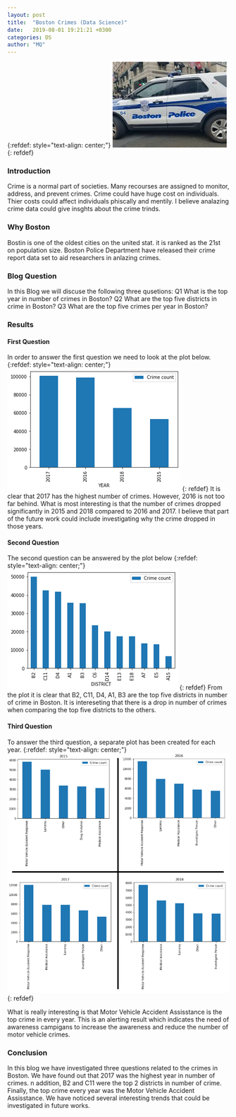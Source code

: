 ```yaml
---
layout: post
title:  "Boston Crimes (Data Science)"
date:   2019-08-01 19:21:21 +0300
categories: DS
author: "MQ"
---
```




{:refdef: style="text-align: center;"}
![Cover](/assets/cover.jpg)
{: refdef}


### Introduction
Crime is a normal part of societies. Many recourses are assigned to monitor, address, and prevent crimes. Crime could have huge cost on individuals. Thier costs could affect individuals phiscally and mentily. I believe analazing crime data could give insghts about the crime trinds. 
### Why Boston 
Bostin is one of the oldest cities on the united stat. it is ranked as the 21st on population size. Boston Police Department have released their crime report data set to aid researchers in anlazing crimes. 
### Blog Question
In this Blog we will discuse the following three qusetions:
Q1 What is the top year in number of crimes in Boston?
Q2 What are the top five districts in crime in Boston? 
Q3 What are the top five crimes per year in Boston? 

### Results 
#### First Question
In order to answer the first question we need to look at the plot below.
{:refdef: style="text-align: center;"}
![q1](/assets/1.png)
{: refdef}
It is clear that 2017 has the highest number of crimes. However, 2016 is not too far behind. What is most interesting is that the number of crimes dropped significantly in 2015 and 2018 compared to 2016 and 2017.  I believe that part of the future work could include investigating why the crime dropped in those years.

#### Second Question
The second question can be answered by the plot below
{:refdef: style="text-align: center;"}
![q2](/assets/2.png)
{: refdef}
From the plot it is clear that B2, C11, D4, A1, B3 are the top five districts in number of crime in Boston. It is intereseting that there is a drop in number of crimes when comparing the top five districts to the others.

#### Third Question
To answer the third question, a separate plot has been created for each year.
{:refdef: style="text-align: center;"}
![q3](/assets/all.png)
{: refdef}

What is really interesting is that Motor Vehicle Accident Assisstance is the top crime in every year. This is an alerting result which indicates the need of awareness campigans to increase the awareness and reduce the number of motor vehicle crimes.


### Conclusion 

In this blog we have investigated three questions related to the crimes in Boston. We have found out that 2017 was the highest year in number of crimes. n addition, B2 and C11 were the top 2 districts in number of crime. Finally, the top crime every year was the Motor Vehicle Accident Assisstance. We have noticed several interesting trends that could be investigated in future works.


